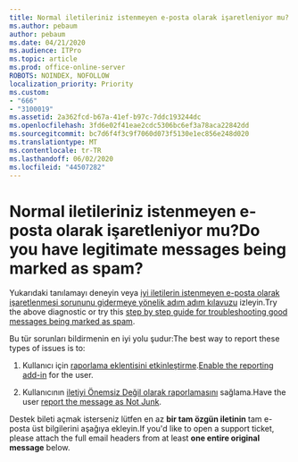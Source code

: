 ```yaml
---
title: Normal iletileriniz istenmeyen e-posta olarak işaretleniyor mu?
ms.author: pebaum
author: pebaum
ms.date: 04/21/2020
ms.audience: ITPro
ms.topic: article
ms.prod: office-online-server
ROBOTS: NOINDEX, NOFOLLOW
localization_priority: Priority
ms.custom:
- "666"
- "3100019"
ms.assetid: 2a362fcd-b67a-41ef-b97c-7ddc193244dc
ms.openlocfilehash: 3fd6e02f41eae2cdc5306bc6ef3a78aca22842dd
ms.sourcegitcommit: bc7d6f4f3c9f7060d073f5130e1ec856e248d020
ms.translationtype: MT
ms.contentlocale: tr-TR
ms.lasthandoff: 06/02/2020
ms.locfileid: "44507282"
---
```

# <a name="do-you-have-legitimate-messages-being-marked-as-spam"></a><span data-ttu-id="8653d-102">Normal iletileriniz istenmeyen e-posta olarak işaretleniyor mu?</span><span class="sxs-lookup"><span data-stu-id="8653d-102">Do you have legitimate messages being marked as spam?</span></span>

<span data-ttu-id="8653d-103">Yukarıdaki tanılamayı deneyin veya [iyi iletilerin istenmeyen e-posta olarak işaretlenmesi sorununu gidermeye yönelik adım adım kılavuzu](https://docs.microsoft.com/microsoft-365/security/office-365-security/anti-spam-protection) izleyin.</span><span class="sxs-lookup"><span data-stu-id="8653d-103">Try the above diagnostic or try this [step by step guide for troubleshooting good messages being marked as spam](https://docs.microsoft.com/microsoft-365/security/office-365-security/anti-spam-protection).</span></span>
  
<span data-ttu-id="8653d-104">Bu tür sorunları bildirmenin en iyi yolu şudur:</span><span class="sxs-lookup"><span data-stu-id="8653d-104">The best way to report these types of issues is to:</span></span>

1. <span data-ttu-id="8653d-105">Kullanıcı için [raporlama eklentisini etkinleştirme](https://docs.microsoft.com/microsoft-365/security/office-365-security/enable-the-report-message-add-in).</span><span class="sxs-lookup"><span data-stu-id="8653d-105">[Enable the reporting add-in](https://docs.microsoft.com/microsoft-365/security/office-365-security/enable-the-report-message-add-in) for the user.</span></span>

2. <span data-ttu-id="8653d-106">Kullanıcının [iletiyi Önemsiz Değil olarak raporlamasını](https://support.office.com/article/use-the-report-message-add-in-b5caa9f1-cdf3-4443-af8c-ff724ea719d2) sağlama.</span><span class="sxs-lookup"><span data-stu-id="8653d-106">Have the user [report the message as Not Junk](https://support.office.com/article/use-the-report-message-add-in-b5caa9f1-cdf3-4443-af8c-ff724ea719d2).</span></span>

<span data-ttu-id="8653d-107">Destek bileti açmak isterseniz lütfen en az **bir tam özgün iletinin** tam e-posta üst bilgilerini aşağıya ekleyin.</span><span class="sxs-lookup"><span data-stu-id="8653d-107">If you'd like to open a support ticket, please attach the full email headers from at least **one entire original message** below.</span></span>
  